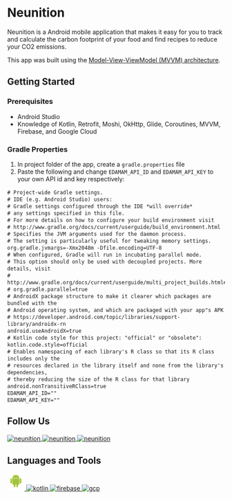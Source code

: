 # Neunition

Neunition is a Android mobile application that makes it easy for you to track and calculate the carbon footprint of your food and find recipes to reduce your CO2 emissions.

This app was built using the [Model-View-ViewModel (MVVM) architecture](https://developer.android.com/topic/architecture).

## Getting Started

### Prerequisites
- Android Studio
- Knowledge of Kotlin, Retrofit, Moshi, OkHttp, Glide, Coroutines, MVVM, Firebase, and Google Cloud

### Gradle Properties
1. In project folder of the app, create a `gradle.properties` file
2. Paste the following and change `EDAMAM_API_ID` and `EDAMAM_API_KEY` to your own API id and key respectively:
```
# Project-wide Gradle settings.
# IDE (e.g. Android Studio) users:
# Gradle settings configured through the IDE *will override*
# any settings specified in this file.
# For more details on how to configure your build environment visit
# http://www.gradle.org/docs/current/userguide/build_environment.html
# Specifies the JVM arguments used for the daemon process.
# The setting is particularly useful for tweaking memory settings.
org.gradle.jvmargs=-Xmx2048m -Dfile.encoding=UTF-8
# When configured, Gradle will run in incubating parallel mode.
# This option should only be used with decoupled projects. More details, visit
# http://www.gradle.org/docs/current/userguide/multi_project_builds.html#sec:decoupled_projects
# org.gradle.parallel=true
# AndroidX package structure to make it clearer which packages are bundled with the
# Android operating system, and which are packaged with your app"s APK
# https://developer.android.com/topic/libraries/support-library/androidx-rn
android.useAndroidX=true
# Kotlin code style for this project: "official" or "obsolete":
kotlin.code.style=official
# Enables namespacing of each library's R class so that its R class includes only the
# resources declared in the library itself and none from the library's dependencies,
# thereby reducing the size of the R class for that library
android.nonTransitiveRClass=true
EDAMAM_API_ID=""
EDAMAM_API_KEY=""
```

## Follow Us

<p align="left">
    <a href="https://fb.com/neunition" target="_blank" rel="noreferrer noopener">
        <img align="center" src="https://raw.githubusercontent.com/rahuldkjain/github-profile-readme-generator/master/src/images/icons/Social/facebook.svg" alt="neunition" height="30" width="40" />
    </a>
    <a href="https://twitter.com/neunition" target="_blank" rel="noreferrer noopener">
        <img align="center" src="https://raw.githubusercontent.com/rahuldkjain/github-profile-readme-generator/master/src/images/icons/Social/twitter.svg" alt="neunition" height="30" width="40" />
    </a>
    <a href="https://linkedin.com/in/neunition" target="_blank" rel="noreferrer noopener">
        <img align="center" src="https://raw.githubusercontent.com/rahuldkjain/github-profile-readme-generator/master/src/images/icons/Social/linked-in-alt.svg" alt="neunition" height="30" width="40" />
    </a>
</p>

## Languages and Tools

<p align="left">
    <a href="https://developer.android.com" target="_blank" rel="noreferrer noopener">
        <img src="https://raw.githubusercontent.com/devicons/devicon/master/icons/android/android-original-wordmark.svg" alt="android" width="40" height="40" />
    </a>
    <a href="https://kotlinlang.org" target="_blank" rel="noreferrer noopener">
        <img src="https://www.vectorlogo.zone/logos/kotlinlang/kotlinlang-icon.svg" alt="kotlin" width="40" height="40" />
    </a>
    <a href="https://firebase.google.com/" target="_blank" rel="noreferrer noopener">
        <img src="https://www.vectorlogo.zone/logos/firebase/firebase-icon.svg" alt="firebase" width="40" height="40" />
    </a>
    <a href="https://cloud.google.com" target="_blank" rel="noreferrer noopener">
        <img src="https://www.vectorlogo.zone/logos/google_cloud/google_cloud-icon.svg" alt="gcp" width="40" height="40" />
    </a>
</p>
